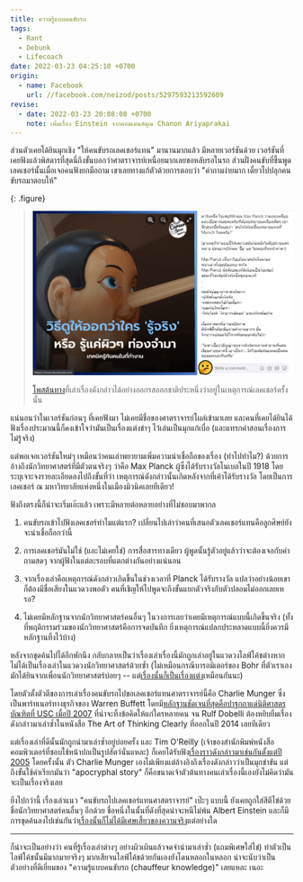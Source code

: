 ```yaml
---
title: ความรู้แบบคนขับรถ
tags:
  - Rant
  - Debunk
  - Lifecoach
date: 2022-03-23 04:25:10 +0700
origin:
  - name: Facebook
    url: //facebook.com/neizod/posts/5297593213592609
revise:
  - date: 2022-03-23 20:08:08 +0700
    note: เพิ่มเรื่อง Einstein จากคอมเมนต์คุณ Chanon Ariyaprakai
---
```


ส่วนตัวเคยได้ยินมุกเชิง "ให้คนขับรถเลคเชอร์แทน" มานานมากแล้ว มีหลายเวอร์ชันด้วย เวอร์ชันที่เคยฟังแล้วพิสดารที่สุดนี่ถึงขั้นบอกว่าศาตราจารย์เหนื่อยมากเลยขอหลับรอในรถ ส่วนฝั่งคนขับที่ขึ้นพูดเลคเชอร์นั้นเมื่อเจอคนฟังยกมือถาม เขาเลยทางแก้ตัวด้วยการตอบว่า "คำถามง่ายมาก เดี๋ยวไปปลุกคนขับรถมาตอบให้"

{: .figure}
> ![](/images/cover/careervisa-chauffeur-knowledge.png)
>
> [โพสต้นทาง][careervisa post]ที่เล่าเรื่องดังกล่าวได้อย่างออกรสออกชาติประหนึ่งว่าอยู่ในเหตุการณ์เลคเชอร์ครั้งนั้น

แน่นอนว่าในเวอร์ชันก่อนๆ ที่เคยฟังมา ไม่เคยมีชื่อของศาตราจารย์โผล่เข้ามาเลย และคนที่เคยได้ยินได้ฟังเรื่องประมาณนี้ก็คงเข้าใจว่ามันเป็นเรื่องแต่งขำๆ ไว้เล่นเป็นมุกแก้เบื่อ (และแทรกคำสอนเรื่องการไม่รู้จริง)

แต่พอเจอเวอร์ชันใหม่ๆ เหมือนว่าคนเล่าพยายามเพิ่มความน่าเชื่อถือของเรื่อง (ทำไปทำไม?) ด้วยการอ้างถึงนักวิทยาศาสตร์ที่มีตัวตนจริงๆ ว่าคือ Max Planck ผู้ซึ่งได้รับรางวัลโนเบลในปี 1918 โดยระบุเจาะจงรายละเอียดลงไปถึงขั้นที่ว่า เหตุการณ์ดังกล่าวนั้นเกิดหลังจากที่เค้าได้รับรางวัล โดยเป็นการเลคเชอร์ ณ มหาวิทยาลัยแห่งหนึ่งในเมืองมิวนิคเลยทีเดียว!

ฟังถึงตรงนี้ก็น่าจะเริ่มเอ๊ะแล้ว เพราะมีหลายต่อหลายอย่างที่ไม่ชอบมาพากล

1. คนขับรถเข้าไปฟังเลคเชอร์ทำไมแต่แรก? เปลี่ยนไปเล่าว่าคนที่เสนอตัวเลคเชอร์แทนคือลูกศิษย์ยังจะน่าเชื่อถือกว่านี้

2. การเลคเชอร์มันไม่ใช่ (และไม่เคยใช่) การสื่อสารทางเดียว ผู้พูดนั้นรู้ตัวอยู่แล้วว่าจะต้องเจอกับคำถามสดๆ จากผู้ฟังในแต่ละรอบที่แตกต่างกันอย่างแน่นอน

3. จากเรื่องเล่าคือเหตุการณ์ดังกล่าวเกิดขึ้นในช่วงเวลาที่ Planck ได้รับรางวัล แปลว่าอย่างน้อยเขาก็ต้องมีชื่อเสียงในแวดวงพอตัว คนที่เชิญให้ไปพูดจะถึงขั้นแยกตัวจริงกับตัวปลอมไม่ออกเลยเหรอ?

4. ไม่เคยมีหลักฐานจากนักวิทยาศาสตร์คนอื่นๆ ในวงการเลยว่าเคยมีเหตุการณ์แบบนี้เกิดขึ้นจริง (ทั้งที่พฤติกรรมร่วมของนักวิทยาศาสตร์คือการจดบันทึก ยิ่งเหตุการณ์แปลกประหลาดแบบนี้ยิ่งควรมีหลักฐานทิ้งไว้บ้าง)

หลังจากขุดค้นไปได้อีกพักนึง กลับกลายเป็นว่าเรื่องเล่าเรื่องนี้มักถูกเล่าอยู่ในแวดวงไลฟ์โค้ชต่างหาก ไม่ได้เป็นเรื่องเล่าในแวดวงนักวิทยาศาสตร์ด้วยซ้ำ (ไม่เหมือนกรณีบารอมิเตอร์ของ Bohr ที่ตัวเราเองมักได้ยินจากเพื่อนนักวิทยาศาสตร์บ่อยๆ -- แต่[เรื่องนั้นก็เป็นเรื่องแต่ง][bohr barometer]เหมือนกันนะ)

โดยตัวตั้งตัวตีของการเล่าเรื่องคนขับรถไปขอเลคเชอร์แทนศาตราจารย์นี้คือ Charlie Munger ซึ่งเป็นพาร์ทเนอร์ทางธุรกิจของ Warren Buffett โดยมี[หลักฐานชัดเจนที่สุดคือปาฐกถาแด่นิติศาสตรบัณฑิตที่ USC เมื่อปี 2007][munger story] ที่น่าจะทิ้งข้อคิดให้แก่ใครหลายคน จน Rulf Dobelli ต้องหยิบยืมเรื่องดังกล่าวมาเล่าซ้ำในหนังสือ The Art of Thinking Clearly ที่ออกในปี 2014 เลยทีเดียว

แต่เรื่องเล่าที่ดีนั้นมักถูกนำมาเล่าซ้ำอยู่บ่อยครั้ง และ Tim O'Reilly (เจ้าของสำนักพิมพ์หนังสือคอมพิวเตอร์ที่ชอบใช้หน้าปกเป็นรูปสัตว์นั่นแหละ) ก็เคยได้รับฟัง[เรื่องราวดังกล่าวมาเช่นกันตั้งแต่ปี 2005][o'reilly story] โดยครั้งนั้น ตัว Charlie Munger เองไม่เพียงแต่อ้างอิงถึงเรื่องดังกล่าวว่าเป็นมุกขำขัน แต่ถึงขั้นใช้คำเรียกมันว่า "apocryphal story" ก็คือขนาดเจ้าตัวต้นทางคนเล่าเรื่องนี้เองยังไม่คิดว่ามันจะเป็นเรื่องจริงเลย

ยิ่งไปกว่านี้ เรื่องเล่าแนว "คนขับรถไปเลคเชอร์แทนศาสตราจารย์" เป๊ะๆ แบบนี้ ยังเคยถูกใส่สีตีไข่ด้วยชื่อนักวิทยาศาสตร์คนอื่นๆ อีกด้วย ชื่อหนึ่งในนั้นที่ดังที่สุดน่าจะหนีไม่พ้น Albert Einstein และก็มีการขุดค้นลงไปเช่นกันว่า[เรื่องนั้นก็ไม่ได้มีเศษเสี้ยวของความจริง][einstein instead]แต่อย่างใด

---

ก็น่าจะเป็นอย่างว่า คนที่รู้เรื่องเล่าต่างๆ อย่างผิวเผินแล้วจดจำนำมาเล่าซ้ำ (แถมพิเศษใส่ไข่) ทำตัวเป็นไลฟ์โค้ชนั้นมีมากมายจริงๆ มากเสียจนไลฟ์โค้ชด้วยกันเองยังโดนหลอกในหลอก น่าจะนับว่าเป็นตัวอย่างที่ดีเยี่ยมของ "ความรู้แบบคนขับรถ (chauffeur knowledge)" เลยแหละ เนอะ


[careervisa post]: //facebook.com/careervisathailand/photos/a.414424785360839/2433003400169624

[bohr barometer]: //snopes.com/fact-check/the-barometer-problem/
[munger story]: https://youtu.be/5U0TE4oqj24&t=1685
[o'reilly story]: //radar.oreilly.com/2005/06/planck-knowledge-and-chauffeur.html
[einstein instead]: //snopes.com/fact-check/driver-switches-places/